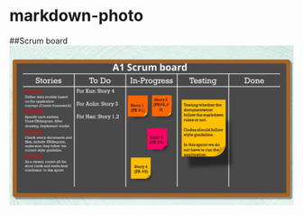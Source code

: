 # markdown-photo
##Scrum board
![story1](https://github.com/Amelikun/markdown-photo/raw/main/1.jpg)
